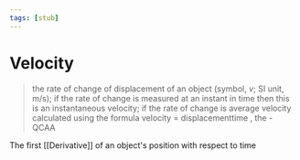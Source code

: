 ```yaml
---
tags: [stub]
---
```


# Velocity

> the rate of change of displacement of an object (symbol, $v$; SI unit, m/s); if the rate of change is measured at an instant in time then this is an instantaneous velocity; if the rate of change is average velocity calculated using the formula velocity = displacementtime , the
> \- QCAA

The first [[Derivative]] of an object's position with respect to time